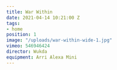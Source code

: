 ```yaml
---
title: War Within
date: 2021-04-14 10:21:00 Z
tags:
- home
position: 1
image: "/uploads/war-within-wide-1.jpg"
vimeo: 546946424
director: Wukda
equipment: Arri Alexa Mini
---
```


